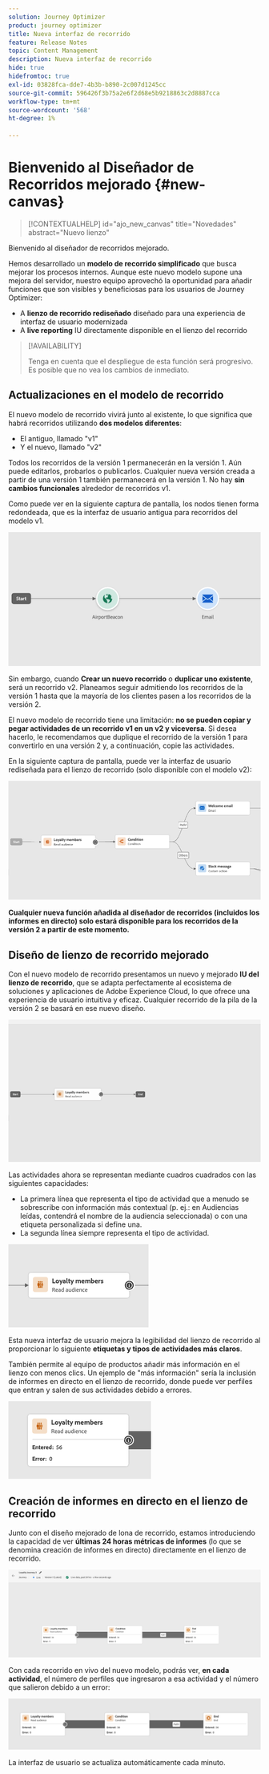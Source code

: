 ```yaml
---
solution: Journey Optimizer
product: journey optimizer
title: Nueva interfaz de recorrido
feature: Release Notes
topic: Content Management
description: Nueva interfaz de recorrido
hide: true
hidefromtoc: true
exl-id: 03828fca-dde7-4b3b-b890-2c007d1245cc
source-git-commit: 596426f3b75a2e6f2d68e5b9218863c2d8887cca
workflow-type: tm+mt
source-wordcount: '568'
ht-degree: 1%

---
```


# Bienvenido al Diseñador de Recorridos mejorado {#new-canvas}

>[!CONTEXTUALHELP]
>id="ajo_new_canvas"
>title="Novedades"
>abstract="Nuevo lienzo"

Bienvenido al diseñador de recorridos mejorado.

Hemos desarrollado un **modelo de recorrido simplificado** que busca mejorar los procesos internos. Aunque este nuevo modelo supone una mejora del servidor, nuestro equipo aprovechó la oportunidad para añadir funciones que son visibles y beneficiosas para los usuarios de Journey Optimizer:

* A **lienzo de recorrido rediseñado** diseñado para una experiencia de interfaz de usuario modernizada
* A **live reporting** IU directamente disponible en el lienzo del recorrido

>[!AVAILABILITY]
>
>Tenga en cuenta que el despliegue de esta función será progresivo. Es posible que no vea los cambios de inmediato.

## Actualizaciones en el modelo de recorrido

El nuevo modelo de recorrido vivirá junto al existente, lo que significa que habrá recorridos utilizando **dos modelos diferentes**:

* El antiguo, llamado &quot;v1&quot;
* Y el nuevo, llamado &quot;v2&quot;

Todos los recorridos de la versión 1 permanecerán en la versión 1. Aún puede editarlos, probarlos o publicarlos. Cualquier nueva versión creada a partir de una versión 1 también permanecerá en la versión 1. No hay **sin cambios funcionales** alrededor de recorridos v1.

Como puede ver en la siguiente captura de pantalla, los nodos tienen forma redondeada, que es la interfaz de usuario antigua para recorridos del modelo v1.

![](assets/new-canvas.png)

Sin embargo, cuando **Crear un nuevo recorrido** o **duplicar uno existente**, será un recorrido v2.  Planeamos seguir admitiendo los recorridos de la versión 1 hasta que la mayoría de los clientes pasen a los recorridos de la versión 2.

El nuevo modelo de recorrido tiene una limitación: **no se pueden copiar y pegar actividades de un recorrido v1 en un v2 y viceversa**. Si desea hacerlo, le recomendamos que duplique el recorrido de la versión 1 para convertirlo en una versión 2 y, a continuación, copie las actividades.

En la siguiente captura de pantalla, puede ver la interfaz de usuario rediseñada para el lienzo de recorrido (solo disponible con el modelo v2):

![](assets/new-canvas2.png)

**Cualquier nueva función añadida al diseñador de recorridos (incluidos los informes en directo) solo estará disponible para los recorridos de la versión 2 a partir de este momento.**

## Diseño de lienzo de recorrido mejorado

Con el nuevo modelo de recorrido presentamos un nuevo y mejorado **IU del lienzo de recorrido**, que se adapta perfectamente al ecosistema de soluciones y aplicaciones de Adobe Experience Cloud, lo que ofrece una experiencia de usuario intuitiva y eficaz. Cualquier recorrido de la pila de la versión 2 se basará en ese nuevo diseño.

![](assets/new-canvas3.gif)

Las actividades ahora se representan mediante cuadros cuadrados con las siguientes capacidades:

* La primera línea que representa el tipo de actividad que a menudo se sobrescribe con información más contextual (p. ej.: en Audiencias leídas, contendrá el nombre de la audiencia seleccionada) o con una etiqueta personalizada si define una.
* La segunda línea siempre representa el tipo de actividad.

![](assets/new-canvas4.png)

Esta nueva interfaz de usuario mejora la legibilidad del lienzo de recorrido al proporcionar lo siguiente **etiquetas y tipos de actividades más claros**.

También permite al equipo de productos añadir más información en el lienzo con menos clics. Un ejemplo de &quot;más información&quot; sería la inclusión de informes en directo en el lienzo de recorrido, donde puede ver perfiles que entran y salen de sus actividades debido a errores.

![](assets/new-canvas5.png)


## Creación de informes en directo en el lienzo de recorrido

Junto con el diseño mejorado de lona de recorrido, estamos introduciendo la capacidad de ver **últimas 24 horas métricas de informes** (lo que se denomina creación de informes en directo) directamente en el lienzo de recorrido.

![](assets/new-canvas6bis.png)

Con cada recorrido en vivo del nuevo modelo, podrás ver, **en cada actividad**, el número de perfiles que ingresaron a esa actividad y el número que salieron debido a un error:

![](assets/new-canvas8.png)

<!--`
With every live journey on the new model, you will be able to see two types of "last 24 hours" reporting information:

* On a **new insert**, you will see:
    * The number of profiles that have been exported for audience-triggered journeys. You will see the number of profiles available in the last export job alongside the time when that export has been made.
    * The number of profiles who exited the journey
    * The percentage of errors
    ![](assets/new-canvas7.png)
* **On each activity**, you will see the number of profiles who entered that activity and the number who exited because of an error:
    ![](assets/new-canvas8.png)
-->

La interfaz de usuario se actualiza automáticamente cada minuto.

<!--
Please note that you may see differences between the number of exported profiles and the number of profiles flowing through the journey. The exported profiles count only provides information about the last export job being made while the number of profiles entering an activity only contains profiles who did it in the last 24 hours. This can especially be visible on recurring daily journeys as there could be a data overlap between two days.
-->

